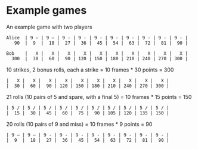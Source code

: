 # Example games

An example game with two players

```
Alice  | 9 – | 9 – | 9 - | 9 - | 9 - | 9 - | 9 - | 9 - | 9 - | 9 - |
   90  |  9  |  18 |  27 |  36 |  45 |  54 |  63 |  72 |  81 |  90 |

Bob    |   X |   X |   X |   X |   X |   X |   X |   X |   X |   X |
  300  |  30 |  60 |  90 | 120 | 150 | 180 | 210 | 240 | 270 | 300 |
```


10 strikes, 2 bonus rolls, each a strike = 10 frames * 30 points = 300

```
|   X |   X |   X |   X |   X |   X |   X |   X |   X |   X |
|  30 |  60 |  90 | 120 | 150 | 180 | 210 | 240 | 270 | 300 |
```

21 rolls (10 pairs of 5 and spare, with a final 5) = 10 frames * 15 points = 150

```
| 5 / | 5 / | 5 / | 5 / | 5 / | 5 / | 5 / | 5 / | 5 / | 5 / |
|  15 |  30 |  45 |  60 |  75 |  90 | 105 | 120 | 135 | 150 |
```

20 rolls (10 pairs of 9 and miss) = 10 frames * 9 points = 90

```
| 9 – | 9 – | 9 - | 9 - | 9 - | 9 - | 9 - | 9 - | 9 - | 9 - |
|  9  |  18 |  27 |  36 |  45 |  54 |  63 |  72 |  81 |  90 |
```

